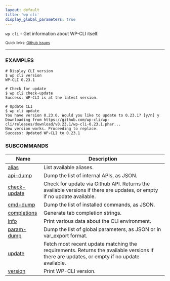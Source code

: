```yaml
---
layout: default
title: 'wp cli'
display_global_parameters: true
---
```


`wp cli` - Get information about WP-CLI itself.

<small>Quick links: <a href="https://github.com/wp-cli/wp-cli/issues?q=is%3Aopen+label%3Acommand%3Acli+sort%3Aupdated-desc">Github issues</a></small>

<hr />

### EXAMPLES

    # Display CLI version
    $ wp cli version
    WP-CLI 0.23.1

    # Check for update
    $ wp cli check-update
    Success: WP-CLI is at the latest version.

    # Update CLI
    $ wp cli update
    You have version 0.23.0. Would you like to update to 0.23.1? [y/n] y
    Downloading from https://github.com/wp-cli/wp-cli/releases/download/v0.23.1/wp-cli-0.23.1.phar...
    New version works. Proceeding to replace.
    Success: Updated WP-CLI to 0.23.1



### SUBCOMMANDS

<table>
	<thead>
	<tr>
		<th>Name</th>
		<th>Description</th>
	</tr>
	</thead>
	<tbody>
		<tr>
			<td><a href="/commands/cli/alias/">alias</a></td>
			<td>List available aliases.</td>
		</tr>
		<tr>
			<td><a href="/commands/cli/api-dump/">api-dump</a></td>
			<td>Dump the list of internal APIs, as JSON.</td>
		</tr>
		<tr>
			<td><a href="/commands/cli/check-update/">check-update</a></td>
			<td>Check for update via Github API. Returns the available versions if there are updates, or empty if no update available.</td>
		</tr>
		<tr>
			<td><a href="/commands/cli/cmd-dump/">cmd-dump</a></td>
			<td>Dump the list of installed commands, as JSON.</td>
		</tr>
		<tr>
			<td><a href="/commands/cli/completions/">completions</a></td>
			<td>Generate tab completion strings.</td>
		</tr>
		<tr>
			<td><a href="/commands/cli/info/">info</a></td>
			<td>Print various data about the CLI environment.</td>
		</tr>
		<tr>
			<td><a href="/commands/cli/param-dump/">param-dump</a></td>
			<td>Dump the list of global parameters, as JSON or in var_export format.</td>
		</tr>
		<tr>
			<td><a href="/commands/cli/update/">update</a></td>
			<td>Fetch most recent update matching the requirements. Returns the available versions if there are updates, or empty if no update available.</td>
		</tr>
		<tr>
			<td><a href="/commands/cli/version/">version</a></td>
			<td>Print WP-CLI version.</td>
		</tr>
	</tbody>
</table>

